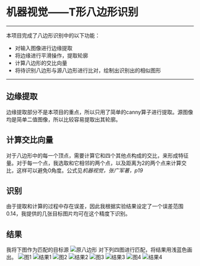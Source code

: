 ﻿# 机器视觉——T形八边形识别
------

本项目完成了八边形识别中的以下功能：
- 对输入图像进行边缘提取
- 将边缘进行平滑操作，提取轮廓
- 计算八边形的交比向量
- 将待识别八边形与源八边形进行比对，绘制出识别出的相似图形

------

## 边缘提取

边缘提取部分不是本项目的重点，所以只用了简单的canny算子进行提取。源图像均是简单二值图像，所以比较容易提取出其轮廓。

## 计算交比向量

对于八边形中的每一个顶点，需要计算它和四个其他点构成的交比，来形成特征量。对于每一个点，我选取和它相邻的两个点，以及距离为2的两个点来计算交比，这样可以避免0角度。公式见*机器视觉，张广军著，p19*

## 识别

由于提取和计算的过程中存在误差，因此我根据实验结果设定了一个误差范围0.14，我提供的几张目标图片均可在这个精度下识别。

## 结果
我将下图作为匹配的目标源
![原八边形][1]
对下列四图进行匹配，将结果用浅蓝色画出。
![图1][2]
![结果1][9]
![图2][3]
![结果2][7]
![图3][4]
![结果3][8]
![图4][5]
![结果4][6]

  [1]: http://i13.tietuku.com/45f7dce27ce5e4ef.jpg
  [2]: http://i13.tietuku.com/2925e3e98a92f08b.jpg
  [3]: http://i13.tietuku.com/b3b705d2f2ffea5e.jpg
  [4]: http://i13.tietuku.com/d6c08871efb742cd.jpg
  [5]: http://i13.tietuku.com/f27b3e778f877eb2.jpg
  [6]: http://i13.tietuku.com/130a79c94725ba61.png
  [7]: http://i13.tietuku.com/dcb4d52ab8c645d6.png
  [8]: http://i13.tietuku.com/90bfdc8a4a429730.png
  [9]: http://i13.tietuku.com/d8cf723730db264d.png